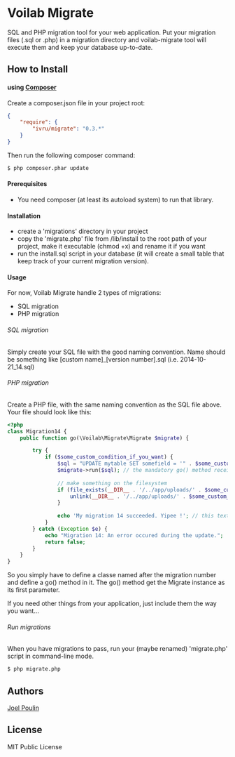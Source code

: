 # Voilab Migrate

SQL and PHP migration tool for your web application.
Put your migration files (.sql or .php) in a migration directory and voilab-migrate tool will execute them
and keep your database up-to-date.

## How to Install

#### using [Composer](http://getcomposer.org/)

Create a composer.json file in your project root:

```json
{
    "require": {
        "ivru/migrate": "0.3.*"
    }
}
```

Then run the following composer command:

```bash
$ php composer.phar update
```

#### Prerequisites
- You need composer (at least its autoload system) to run that library.

#### Installation
- create a 'migrations' directory in your project
- copy the 'migrate.php' file from /lib/install to the root path of your project, make it executable (chmod +x) and rename it if you want
- run the install.sql script in your database (it will create a small table that keep track of your current migration version).

#### Usage
For now, Voilab Migrate handle 2 types of migrations:
- SQL migration
- PHP migration

###### SQL migration
Simply create your SQL file with the good naming convention.
Name should be something like [custom name]_[version number].sql (i.e. 2014-10-21_14.sql)

###### PHP migration
Create a PHP file, with the same naming convention as the SQL file above.
Your file should look like this:

```php
<?php
class Migration14 {
    public function go(\Voilab\Migrate\Migrate $migrate) {

        try {
            if ($some_custom_condition_if_you_want) {
                $sql = "UPDATE mytable SET somefield = '" . $some_custom_value . "' WHERE some_other_field='hehehe'";
                $migrate->run($sql); // the mandatory go() method receive the Migrate instance as a parameter. So you can use it here without connecting again to the database.
                
                // make something on the filesystem
                if (file_exists(__DIR__ . '/../app/uploads/' . $some_custom_value . '.jpg')) {
                    unlink(__DIR__ . '/../app/uploads/' . $some_custom_value . '.jpg');
                }
                
                echo 'My migration 14 succeeded. Yipee !'; // this text will appear in the console. This is not mandatory...
            }
        } catch (Exception $e) {
            echo "Migration 14: An error occured during the update.";
            return false;
        }
    }
}
```
So you simply have to define a classe named after the migration number and define a go() method in it.
The go() method get the Migrate instance as its first parameter.

If you need other things from your application, just include them the way you want...

###### Run migrations
When you have migrations to pass, run your (maybe renamed) 'migrate.php' script in command-line mode.

```bash
$ php migrate.php
```


## Authors

[Joel Poulin](http://www.voilab.org)

## License

MIT Public License
